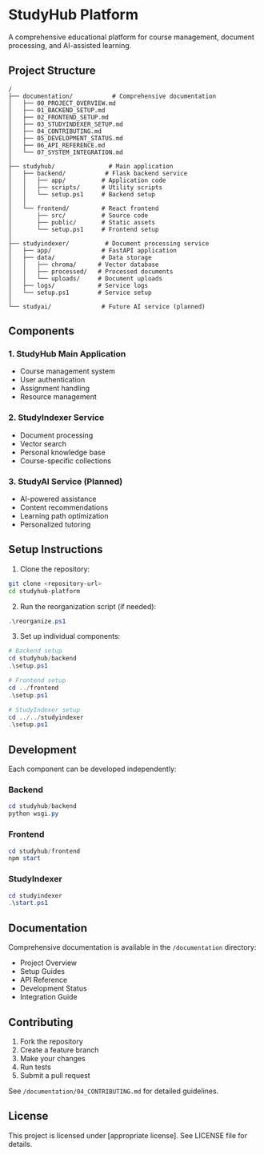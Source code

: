 # StudyHub Platform

A comprehensive educational platform for course management, document processing, and AI-assisted learning.

## Project Structure

```plaintext
/
├── documentation/           # Comprehensive documentation
│   ├── 00_PROJECT_OVERVIEW.md
│   ├── 01_BACKEND_SETUP.md
│   ├── 02_FRONTEND_SETUP.md
│   ├── 03_STUDYINDEXER_SETUP.md
│   ├── 04_CONTRIBUTING.md
│   ├── 05_DEVELOPMENT_STATUS.md
│   ├── 06_API_REFERENCE.md
│   └── 07_SYSTEM_INTEGRATION.md
│
├── studyhub/               # Main application
│   ├── backend/           # Flask backend service
│   │   ├── app/          # Application code
│   │   ├── scripts/      # Utility scripts
│   │   └── setup.ps1     # Backend setup
│   │
│   └── frontend/         # React frontend
│       ├── src/          # Source code
│       ├── public/       # Static assets
│       └── setup.ps1     # Frontend setup
│
├── studyindexer/          # Document processing service
│   ├── app/              # FastAPI application
│   ├── data/             # Data storage
│   │   ├── chroma/      # Vector database
│   │   ├── processed/   # Processed documents
│   │   └── uploads/     # Document uploads
│   ├── logs/            # Service logs
│   └── setup.ps1        # Service setup
│
└── studyai/              # Future AI service (planned)
```

## Components

### 1. StudyHub Main Application
- Course management system
- User authentication
- Assignment handling
- Resource management

### 2. StudyIndexer Service
- Document processing
- Vector search
- Personal knowledge base
- Course-specific collections

### 3. StudyAI Service (Planned)
- AI-powered assistance
- Content recommendations
- Learning path optimization
- Personalized tutoring

## Setup Instructions

1. Clone the repository:
```bash
git clone <repository-url>
cd studyhub-platform
```

2. Run the reorganization script (if needed):
```powershell
.\reorganize.ps1
```

3. Set up individual components:

```powershell
# Backend setup
cd studyhub/backend
.\setup.ps1

# Frontend setup
cd ../frontend
.\setup.ps1

# StudyIndexer setup
cd ../../studyindexer
.\setup.ps1
```

## Development

Each component can be developed independently:

### Backend
```powershell
cd studyhub/backend
python wsgi.py
```

### Frontend
```powershell
cd studyhub/frontend
npm start
```

### StudyIndexer
```powershell
cd studyindexer
.\start.ps1
```

## Documentation

Comprehensive documentation is available in the `/documentation` directory:

- Project Overview
- Setup Guides
- API Reference
- Development Status
- Integration Guide

## Contributing

1. Fork the repository
2. Create a feature branch
3. Make your changes
4. Run tests
5. Submit a pull request

See `/documentation/04_CONTRIBUTING.md` for detailed guidelines.

## License

This project is licensed under [appropriate license]. See LICENSE file for details. 